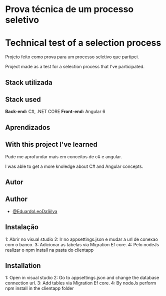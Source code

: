 
# Prova técnica de um processo seletivo
# Technical test of a selection process

Projeto feito como prova para um processo seletivo que partipei.

Project made as a test for a selection process that I've participated.

## Stack utilizada
## Stack used

**Back-end:** C#, .NET CORE
**Front-end:** Angular 6


## Aprendizados
## With this project I've learned

Pude me aprofundar mais em conceitos de c# e angular.

I was able to get a more knoledge about C# and Angular concepts.



## Autor
## Author

- [@EduardoLeoDaSilva](https://github.com/EduardoLeoDaSilva)


## Instalação
1: Abrir no visual studio
2: Ir no appsettings.json e mudar a url de conexao com o banco.
3: Adicionar as tabelas via Migration Ef core.
4: Pelo nodeJs realizar o npm install na pasta do clientapp



## Installation
1: Open in visual studio
2: Go to appsettings.json and change the database connection url.
3: Add tables via Migration Ef core.
4: By nodeJs perform npm install in the clientapp folder



    
